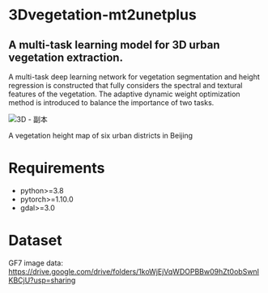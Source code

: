 # 3Dvegetation-mt2unetplus
## A multi-task learning model for 3D urban vegetation extraction.
A multi-task deep learning network for vegetation segmentation and height regression is constructed that fully considers the spectral and textural features of the vegetation. The adaptive dynamic weight optimization method is introduced to balance the importance of two tasks.

![3D - 副本](https://github.com/Jiahao-WW/3Dvegetation-mt2unetplus/assets/55845373/ee79aa10-2765-4d99-af6f-0f64ae1f852d)



A vegetation height map of six urban districts in Beijing

# Requirements
* python>=3.8
* pytorch>=1.10.0
* gdal>=3.0

# Dataset
GF7 image data: https://drive.google.com/drive/folders/1koWjEjVqWDOPBBw09hZt0obSwnIKBCjU?usp=sharing
